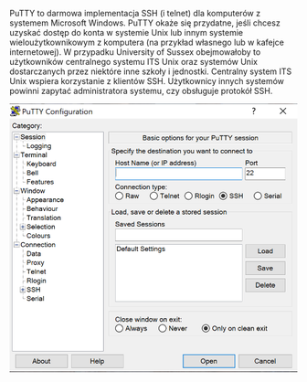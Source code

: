 PuTTY to darmowa implementacja SSH (i telnet) dla komputerów z systemem Microsoft Windows. PuTTY okaże się przydatne, jeśli chcesz uzyskać dostęp do konta w systemie Unix lub innym systemie wieloużytkownikowym z komputera (na przykład własnego lub w kafejce internetowej). W przypadku University of Sussex obejmowałoby to użytkowników centralnego systemu ITS Unix oraz systemów Unix dostarczanych przez niektóre inne szkoły i jednostki. Centralny system ITS Unix wspiera korzystanie z klientów SSH. Użytkownicy innych systemów powinni zapytać administratora systemu, czy obsługuje protokół SSH.

![PackagemanagerI](/grafiki/2_3_3_putty.png)